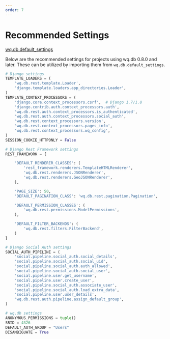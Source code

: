 ```yaml
---
order: 7
---
```


Recommended Settings
========

[wq.db.default_settings]

Below are the recommended settings for projects using wq.db 0.8.0 and later.  These can be utilized by importing them from `wq.db.default_settings`.
```python
# Django settings
TEMPLATE_LOADERS = (
    'wq.db.rest.template.Loader',
    'django.template.loaders.app_directories.Loader',
)
TEMPLATE_CONTEXT_PROCESSORS = (
    'django.core.context_processors.csrf',  # Django 1.7/1.8
    'django.contrib.auth.context_processors.auth',
    'wq.db.rest.auth.context_processors.is_authenticated',
    'wq.db.rest.auth.context_processors.social_auth',
    'wq.db.rest.context_processors.version',
    'wq.db.rest.context_processors.pages_info',
    'wq.db.rest.context_processors.wq_config',
)
SESSION_COOKIE_HTTPONLY = False

# Django Rest Framework settings
REST_FRAMEWORK = {

    'DEFAULT_RENDERER_CLASSES': (
        'rest_framework.renderers.TemplateHTMLRenderer',
        'wq.db.rest.renderers.JSONRenderer',
        'wq.db.rest.renderers.GeoJSONRenderer',
    ),

    'PAGE_SIZE': 50,
    'DEFAULT_PAGINATION_CLASS': 'wq.db.rest.pagination.Pagination',

    'DEFAULT_PERMISSION_CLASSES': (
        'wq.db.rest.permissions.ModelPermissions',
    ),

    'DEFAULT_FILTER_BACKENDS': (
        'wq.db.rest.filters.FilterBackend',
    )
}

# Django Social Auth settings
SOCIAL_AUTH_PIPELINE = (
    'social.pipeline.social_auth.social_details',
    'social.pipeline.social_auth.social_uid',
    'social.pipeline.social_auth.auth_allowed',
    'social.pipeline.social_auth.social_user',
    'social.pipeline.user.get_username',
    'social.pipeline.user.create_user',
    'social.pipeline.social_auth.associate_user',
    'social.pipeline.social_auth.load_extra_data',
    'social.pipeline.user.user_details',
    'wq.db.rest.auth.pipeline.assign_default_group',
)

# wq.db settings
ANONYMOUS_PERMISSIONS = tuple()
SRID = 4326
DEFAULT_AUTH_GROUP = "Users"
DISAMBIGUATE = True
```

[wq.db.default_settings]: https://github.com/wq/wq.db/blob/master/default_settings.py
